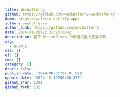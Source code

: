 ```yaml
---
title: Wechatferry
github: https://github.com/wechatferry/wechatferry
demo: https://wcferry.netlify.app/
author: wechatferry
author_link: https://github.com/wechatferry
date: 2024-11-28T22:31:23.004Z
description: 基于 WechatFerry 的微信机器人底层框架
ssg:
  - Nuxtjs
css: []
ui: []
cms: []
category: []
draft: false
publish_date: '2024-08-31T07:01:52Z'
update_date: '2024-12-19T00:50:37Z'
github_star: 1301
github_fork: 132
---
```

